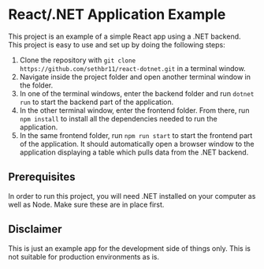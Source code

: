 # React/.NET Application Example

This project is an example of a simple React app using a .NET backend. This project is easy to use and set up by doing the following steps:

1. Clone the repository with `git clone https://github.com/sethbr11/react-dotnet.git` in a terminal window.
2. Navigate inside the project folder and open another terminal window in the folder.
3. In one of the terminal windows, enter the backend folder and run `dotnet run` to start the backend part of the application.
4. In the other terminal window, enter the frontend folder. From there, run `npm install` to install all the dependencies needed to run the application.
5. In the same frontend folder, run `npm run start` to start the frontend part of the application. It should automatically open a browser window to the application displaying a table which pulls data from the .NET backend.

## Prerequisites
In order to run this project, you will need .NET installed on your computer as well as Node. Make sure these are in place first.

## Disclaimer
This is just an example app for the development side of things only. This is not suitable for production environments as is.
